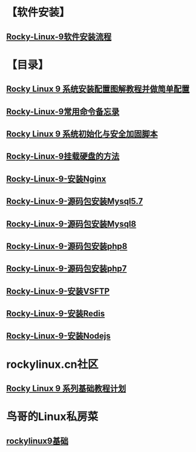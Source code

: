 

# 【软件安装】

## [Rocky-Linux-9软件安装流程](0.Rocky-Linux-9软件安装流程.md)



# 【目录】

## [Rocky Linux 9 系统安装配置图解教程并做简单配置](1.Rocky-Linux-9-系统安装配置图解教程并做简单配置.md)

## [Rocky-Linux-9常用命令备忘录](2.Rocky-Linux-9常用命令备忘录.md)

## [Rocky Linux 9 系统初始化与安全加固脚本](3.Rocky-Linux-9系统初始化与安全加固脚本.md)

## [Rocky-Linux-9挂载硬盘的方法](4.Rocky-Linux-9挂载硬盘的方法.md)

## [Rocky-Linux-9-安装Nginx](5.Rocky-Linux-9-安装Nginx.md)

## [Rocky-Linux-9-源码包安装Mysql5.7](6.Rocky-Linux-9-源码包安装Mysql5.7.md)

## [Rocky-Linux-9-源码包安装Mysql8](7.Rocky-Linux-9-源码包安装Mysql8.md)

## [Rocky-Linux-9-源码包安装php8](8.Rocky-Linux-9-源码包安装php8.md)

## [Rocky-Linux-9-源码包安装php7](9.Rocky-Linux-9-源码包安装php7.md)

## [Rocky-Linux-9-安装VSFTP](10.Rocky-Linux-9-安装FTP.md)

## [Rocky-Linux-9-安装Redis](11.Rocky-Linux-9-安装Redis.md)

## [Rocky-Linux-9-安装Nodejs](12.Rocky-Linux-9-安装Nodejs.md)

# rockylinux.cn社区

## [Rocky Linux 9 系列基础教程计划](https://www.rockylinux.cn/notes/rocky-linux-9-3-series-basic-tutorial-program.html)

# 鸟哥的Linux私房菜

## [rockylinux9基础](https://linux.vbird.org/linux_basic_train/rockylinux9/)



